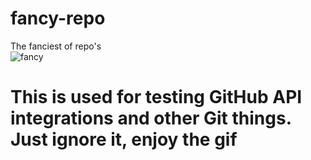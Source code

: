 # fancy-repo
The fanciest of repo's  
![fancy](https://media.giphy.com/media/TBddd797slSxO/giphy.gif)

# This is used for testing GitHub API integrations and other Git things. Just ignore it, enjoy the gif
